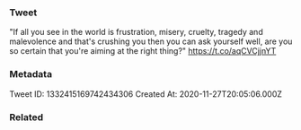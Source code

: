 ### Tweet
"If all you see in the world is frustration, misery, cruelty, tragedy and malevolence and that's crushing you then you can ask yourself well, are you so certain that you're aiming at the right thing?" https://t.co/aqCVCjjnYT

### Metadata
Tweet ID: 1332415169742434306
Created At: 2020-11-27T20:05:06.000Z

### Related

